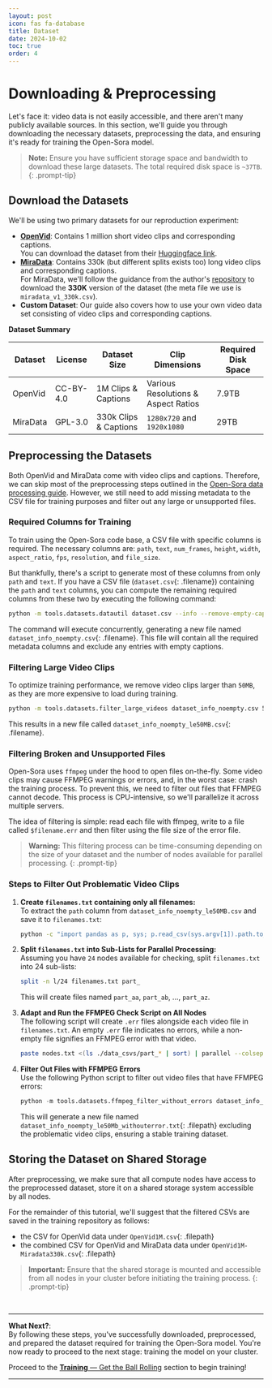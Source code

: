 ```yaml
---
layout: post
icon: fas fa-database
title: Dataset
date: 2024-10-02
toc: true
order: 4
---
```


# Downloading & Preprocessing
Let's face it: video data is not easily accessible, and there aren't many publicly available sources. In this section, we'll guide you through downloading the necessary datasets, preprocessing the data, and ensuring it's ready for training the Open-Sora model.

> **Note:** Ensure you have sufficient storage space and bandwidth to download these large datasets. The total required disk space is `~37TB`.
{: .prompt-tip}

## **Download the Datasets**
We'll be using two primary datasets for our reproduction experiment:
* **[OpenVid](https://github.com/NJU-PCALab/OpenVid-1M)**: Contains 1 million short video clips and corresponding captions.  
  You can download the dataset from their [Huggingface link](https://huggingface.co/datasets/nkp37/OpenVid-1M).  
* **[MiraData](https://github.com/mira-space/MiraData)**: Contains 330k (but different splits exists too) long video clips and corresponding captions.  
  For MiraData, we'll follow the guidance from the author's [repository](https://github.com/mira-space/MiraData/tree/v1?tab=readme-ov-file#download) to download the **330K** version of the dataset (the meta file we use is `miradata_v1_330k.csv`).  
* **Custom Dataset**: Our guide also covers how to use your own video data set consisting of video clips and corresponding captions.

**Dataset Summary**

Dataset | License | Dataset Size | Clip Dimensions | Required Disk Space
--------| ------- | ------------ | --------------- | -------------------
OpenVid | CC-BY-4.0 | 1M Clips & Captions | Various Resolutions & Aspect Ratios | 7.9TB                    
MiraData | GPL-3.0 | 330k Clips & Captions | `1280x720` and `1920x1080`  | 29TB                    


## **Preprocessing the Datasets**
Both OpenVid and MiraData come with video clips and captions. Therefore, we can skip most of the preprocessing steps outlined in the [Open-Sora data processing guide](https://github.com/hpcaitech/Open-Sora/blob/main/docs/data_processing.md). However, we still need to add missing metadata to the CSV file for training purposes and filter out any large or unsupported files.

### **Required Columns for Training**
To train using the Open-Sora code base, a CSV file with specific columns is required. The necessary columns are: `path`, `text`, `num_frames`, `height`, `width`, `aspect_ratio`, `fps`, `resolution`, and `file_size`.

But thankfully, there's a script to generate most of these columns from only `path` and `text`.
If you have a CSV file (`dataset.csv`{: .filename}) containing the `path` and `text` columns, you can compute the remaining required columns from these two by executing the following command:

```bash
python -m tools.datasets.datautil dataset.csv --info --remove-empty-caption
```
The command will execute concurrently, generating a new file named `dataset_info_noempty.csv`{: .filename}. This file will contain all the required metadata columns and exclude any entries with empty captions.

### **Filtering Large Video Clips**
To optimize training performance, we remove video clips larger than `50MB`, as they are more expensive to load during training.

```bash
python -m tools.datasets.filter_large_videos dataset_info_noempty.csv 50
```
This results in a new file called `dataset_info_noempty_le50MB.csv`{: .filename}.


### **Filtering Broken and Unsupported Files**
Open-Sora uses `ffmpeg` under the hood to open files on-the-fly.
Some video clips may cause FFMPEG warnings or errors, and, in the worst case: crash the training process. To prevent this, we need to filter out files that FFMPEG cannot decode. This process is CPU-intensive, so we'll parallelize it across multiple servers.

The idea of filtering is simple: read each file with ffmpeg, write to a file called `$filename.err` and then filter using the file size of the error file.

> **Warning:** This filtering process can be time-consuming depending on the size of your dataset and the number of nodes available for parallel processing.
{: .prompt-tip}

### **Steps to Filter Out Problematic Video Clips**

1. **Create `filenames.txt` containing only all filenames:**  
   To extract the `path` column from `dataset_info_noempty_le50MB.csv` and save it to `filenames.txt`:
   ```bash
   python -c "import pandas as p, sys; p.read_csv(sys.argv[1]).path.to_csv(sys.argv[2], index=0, header=0)" dataset_info_noempty_le50MB.csv filenames.txt
   ```
2. **Split `filenames.txt` into Sub-Lists for Parallel Processing:**  
   Assuming you have `24` nodes available for checking, split `filenames.txt` into 24 sub-lists:
   ```bash
   split -n l/24 filenames.txt part_
   ```
   This will create files named `part_aa`, `part_ab`, ..., `part_az`.
3. **Adapt and Run the FFMPEG Check Script on All Nodes**  
   The following script will create `.err` files alongside each video file in `filenames.txt`. An empty `.err` file indicates no errors, while a non-empty file signifies an FFMPEG error with that video.

   ```bash
   paste nodes.txt <(ls ./data_csvs/part_* | sort) | parallel --colsep '\t' ssh -tt {1} "bash $(pwd)/tools/datasets/ffmpeg_check_parallel.sh $(pwd)/{2}"
   ```
4. **Filter Out Files with FFMPEG Errors**  
   Use the following Python script to filter out video files that have FFMPEG errors:
   ```python
   python -m tools.datasets.ffmpeg_filter_without_errors dataset_info_noempty_le50Mb.txt
   ```

   This will generate a new file named `dataset_info_noempty_le50Mb_withouterror.txt`{: .filepath} excluding the problematic video clips, ensuring a stable training dataset.


## **Storing the Dataset on Shared Storage**

After preprocessing, we make sure that all compute nodes have access to the preprocessed dataset, store it on a shared storage system accessible by all nodes.

For the remainder of this tutorial, we'll suggest that the filtered CSVs are saved in the training repository as follows:
- the CSV for OpenVid data under `OpenVid1M.csv`{: .filepath}
- the combined CSV for OpenVid and MiraData data under `OpenVid1M-Miradata330k.csv`{: .filepath}

> **Important:** Ensure that the shared storage is mounted and accessible from all nodes in your cluster before initiating the training process.
{: .prompt-tip}


<br/>

---

**What Next?**:  
By following these steps, you've successfully downloaded, preprocessed, and prepared the dataset required for training the Open-Sora model. You're now ready to proceed to the next stage: training the model on your cluster.

Proceed to the [**Training** — Get the Ball Rolling](../training) section to begin training!

---
